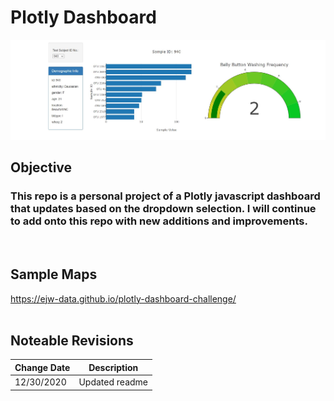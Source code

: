 # Plotly Dashboard 


![Plotly Dashboard with Dropdown Selection](https://github.com/ejw-data/plotly-dashboard-challenge/blob/master/config/images/dashboard1.JPG?raw=true)
<br>
## Objective
### This repo is a personal project of a Plotly javascript dashboard that updates based on the dropdown selection.  I will continue to add onto this repo with new additions and improvements. 
<br>

## Sample Maps
https://ejw-data.github.io/plotly-dashboard-challenge/
<br>
<br>
## Noteable Revisions
| Change Date | Description |  
|--- | --- |    
| 12/30/2020 | Updated readme |  

<br>
<br>